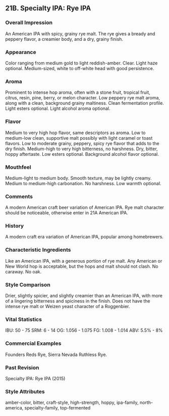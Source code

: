 ## 21B. Specialty IPA: Rye IPA

### Overall Impression

An American IPA with spicy, grainy rye malt. The rye gives a bready and peppery flavor, a creamier body, and a dry, grainy finish.

### Appearance

Color ranging from medium gold to light reddish-amber. Clear. Light haze optional. Medium-sized, white to off-white head with good persistence.

### Aroma

Prominent to intense hop aroma, often with a stone fruit, tropical fruit, citrus, resin, pine, berry, or melon character. Low peppery rye malt aroma, along with a clean, background grainy maltiness. Clean fermentation profile. Light esters optional. Light alcohol aroma optional.

### Flavor

Medium to very high hop flavor, same descriptors as aroma. Low to medium-low clean, supportive malt possibly with light caramel or toast flavors. Low to moderate grainy, peppery, spicy rye flavor that adds to the dry finish. Medium-high to very high bitterness, no harshness. Dry, bitter, hoppy aftertaste. Low esters optional. Background alcohol flavor optional.

### Mouthfeel

Medium-light to medium body. Smooth texture, may be lightly creamy. Medium to medium-high carbonation. No harshness. Low warmth optional.

### Comments

A modern American craft beer variation of American IPA. Rye malt character should be noticeable, otherwise enter in 21A American IPA.

### History

A modern craft era variation of American IPA, popular among homebrewers.

### Characteristic Ingredients

Like an American IPA, with a generous portion of rye malt. Any American or New World hop is acceptable, but the hops and malt should not clash. No caraway. No oak.

### Style Comparison

Drier, slightly spicier, and slightly creamier than an American IPA, with more of a lingering bitterness and spiciness in the finish. Does not have the intense rye malt or Weizen yeast character of a Roggenbier.

### Vital Statistics

IBU: 50 - 75
SRM: 6 - 14
OG: 1.056 - 1.075
FG: 1.008 - 1.014
ABV: 5.5% - 8%

### Commercial Examples

Founders Reds Rye, Sierra Nevada Ruthless Rye.

### Past Revision

Specialty IPA: Rye IPA (2015)

### Style Attributes

amber-color, bitter, craft-style, high-strength, hoppy, ipa-family, north-america, specialty-family, top-fermented
